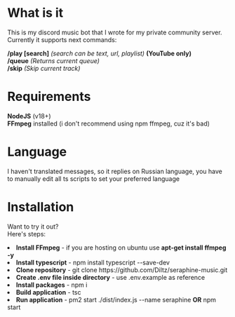 # What is it
This is my discord music bot that I wrote for my private community server.
Currently it supports next commands:

<b>/play [search]</b> <i>(search can be text, url, playlist)</i> <b>(YouTube only)</b><br>
<b>/queue</b> <i>(Returns current queue)<br></i>
<b>/skip</b> <i>(Skip current track)<br></i>

# Requirements
<b>NodeJS</b> (v18+)<br>
<b>FFmpeg</b> installed (i don't recommend using npm ffmpeg, cuz it's bad)

# Language
I haven't translated messages, so it replies on Russian language, you have to manually edit all ts scripts to set your preferred language

# Installation
Want to try it out?<br>
Here's steps:
<li><b>Install FFmpeg</b> - if you are hosting on ubuntu use <b>apt-get install ffmpeg -y</b></li>
<li><b>Install typescript</b> - npm install typescript --save-dev</b></li>
<li><b>Clone repository</b> - git clone https://github.com/Diltz/seraphine-music.git</li>
<li><b>Create .env file inside directory</b> - use .env.example as reference</li>
<li><b>Install packages</b> - npm i</li>
<li><b>Build application</b> - tsc</li>
<li><b>Run application</b> - pm2 start ./dist/index.js --name seraphine <b>OR</b> npm start</li>
